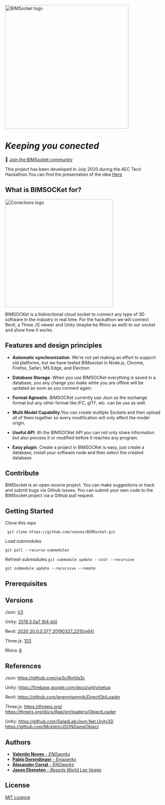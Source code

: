 <img src='https://github.com/vnoves/BIMSocket/blob/master/Socket/Resources/LogoGithub.png' width='400' alt='BIMSocket logo' />


*Keeping you conected*
=====================================================

💬 [Join the BIMSocket community](https://aec-hackathon.slack.com/archives/C016TLPNEJH)

This project has been developed in July 2020 during the AEC Tech Hackathon.You can find the presentation of the idea
[Here](https://docs.google.com/presentation/d/1e8JpqT0Mbv7d2FD3T50pKj_9IKl_7vQu7V7U3cBJq-k/edit?usp=sharing)


## What is BIMSOCKet for? ##

<img src='https://github.com/vnoves/BIMSocket/blob/master/Socket/Resources/Connections-01.png' width='350' alt='Conections logo' />

BIMSOCKet is a bidirectional cloud socket to connect any type of 3D software in the industry in real time. For the hackathon we will connect Revit, a Three JS viewer and Unity (maybe be Rhino as well) to our socket and show how it works.

## Features and design principles ##

- **Automatic synchronization**.  We're not yet making an effort to support old platforms, but we have tested BIMsocket in Node.js, Chrome, Firefox, Safari, MS Edge, and Electron

- **Database Storage**. When you use BIMSOCKet everything is saved in a database, you any change you make while you are offline will be updated as soon as you connect again.

- **Format Agnostic**. BIMSOCKet currently use Json as the exchange format but any other format like IFC, glTF, etc. can be use as well.

- **Multi Model Capability**.You can create multiple Sockets and then upload all of them together so every modification will only affect the model origin.

- **Useful API**. ith the BIMSOCKet API you can not only share information but also process it or modified before it reaches any program.

- **Easy plugin**. Create a project in BIMSOCKet is easy, just create a database, install your software node and then select the created database.




## Contribute ##

BIMSocket is an open-source project. You can make suggestions or track and submit bugs via Github issues.  You can submit your own code to the BIMSocket project via a Github pull request.

## Getting Started

Clone this repo

``` git clone https://github.com/vnoves/BIMSocket.git```

Load submodules

``` git pull --recurse-submodules ```

Refresh submodules
``` git submodule update --init --recursive ```

``` git submodule update --recursive --remote ```

## Prerequisites

## Versions
Json:
[V3](https://github.com/json-schema-org/json-schema-spec)

Unity:
[2019.3.0a7 (64-bit)](https://store.unity.com/#plans-individual)<br/>

Revit:
[2020 20.0.0.377 20190327_2315(x64)](https://www.autodesk.com/education/free-software/revit)<br/>

Three.js:
[103](https://github.com/mrdoob/three.js/releases/tag/r103)<br/>

Rhino:
[6](https://www.rhino3d.com/download/rhino-for-windows/6/latest)<br/>


## References
Json:
https://github.com/va3c/RvtVa3c

Unity:
https://firebase.google.com/docs/unity/setup

Revit:
https://github.com/jeremytammik/DirectObjLoader

Three.js:
https://threejs.org/
https://threejs.org/docs/#api/en/loaders/ObjectLoader

Unity:
https://github.com/SaladLab/Json.Net.Unity3D
https://github.com/Mcklem/JSONGameObject

## Authors
* [ **Valentin Noves** - *ENGworks*](https://www.linkedin.com/in/novesvalentin/)<br/>
* [**Pablo Derendinger** - *Engowrks*](https://www.linkedin.com/in/pablo-derendinger/)<br/>
* [**Alexander Corral** - *ENGworks*](https://www.linkedin.com/in/ivan-alexander-corral-aab16412b/)<br/>
* [**Jason Ekensten** - *Resorts World Las Vegas*](https://www.linkedin.com/in/jason-ekensten-787b1933/)<br/>

## License
[MIT Licence](https://github.com/vnoves/BIMSocket/blob/master/LICENSE)
